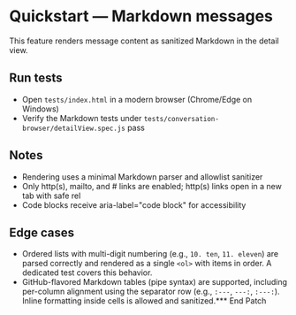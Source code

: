 # Quickstart — Markdown messages

This feature renders message content as sanitized Markdown in the detail view.

## Run tests

- Open `tests/index.html` in a modern browser (Chrome/Edge on Windows)
- Verify the Markdown tests under `tests/conversation-browser/detailView.spec.js` pass

## Notes

- Rendering uses a minimal Markdown parser and allowlist sanitizer
- Only http(s), mailto, and # links are enabled; http(s) links open in a new tab with safe rel
- Code blocks receive aria-label="code block" for accessibility

## Edge cases

- Ordered lists with multi-digit numbering (e.g., `10. ten`, `11. eleven`) are parsed correctly and rendered as a single `<ol>` with items in order. A dedicated test covers this behavior.
 - GitHub-flavored Markdown tables (pipe syntax) are supported, including per-column alignment using the separator row (e.g., `:---`, `---:`, `:---:`). Inline formatting inside cells is allowed and sanitized.*** End Patch
